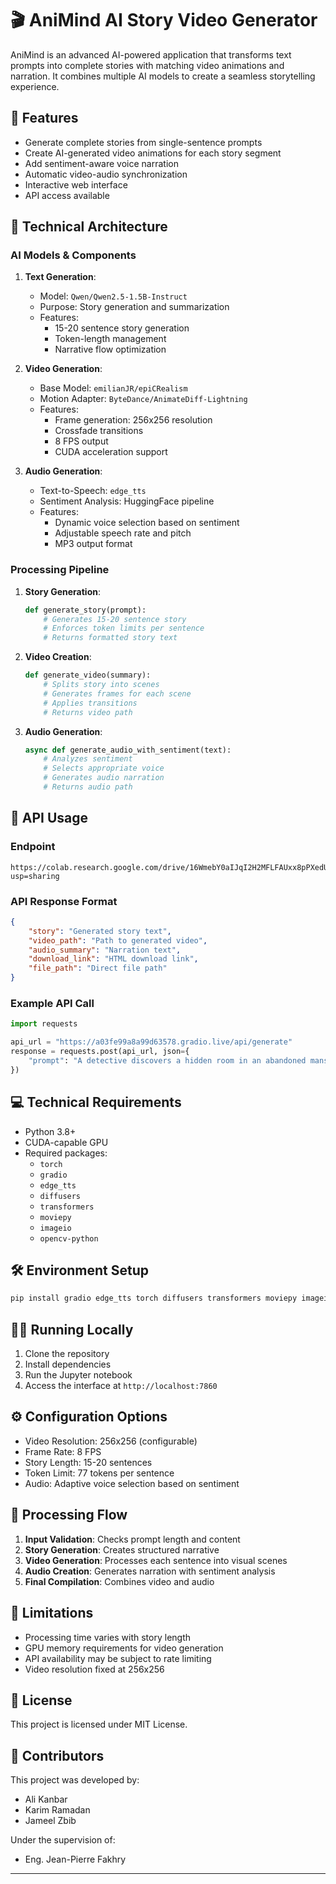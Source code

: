 # 🎬 AniMind AI Story Video Generator

AniMind is an advanced AI-powered application that transforms text prompts into complete stories with matching video animations and narration. It combines multiple AI models to create a seamless storytelling experience.

## 🌟 Features

- Generate complete stories from single-sentence prompts
- Create AI-generated video animations for each story segment
- Add sentiment-aware voice narration
- Automatic video-audio synchronization
- Interactive web interface
- API access available

## 🔧 Technical Architecture

### AI Models & Components

1. **Text Generation**:
   - Model: `Qwen/Qwen2.5-1.5B-Instruct`
   - Purpose: Story generation and summarization
   - Features:
     - 15-20 sentence story generation
     - Token-length management
     - Narrative flow optimization

2. **Video Generation**:
   - Base Model: `emilianJR/epiCRealism`
   - Motion Adapter: `ByteDance/AnimateDiff-Lightning`
   - Features:
     - Frame generation: 256x256 resolution
     - Crossfade transitions
     - 8 FPS output
     - CUDA acceleration support

3. **Audio Generation**:
   - Text-to-Speech: `edge_tts`
   - Sentiment Analysis: HuggingFace pipeline
   - Features:
     - Dynamic voice selection based on sentiment
     - Adjustable speech rate and pitch
     - MP3 output format

### Processing Pipeline

1. **Story Generation**:
   ```python
   def generate_story(prompt):
       # Generates 15-20 sentence story
       # Enforces token limits per sentence
       # Returns formatted story text
   ```

2. **Video Creation**:
   ```python
   def generate_video(summary):
       # Splits story into scenes
       # Generates frames for each scene
       # Applies transitions
       # Returns video path
   ```

3. **Audio Generation**:
   ```python
   async def generate_audio_with_sentiment(text):
       # Analyzes sentiment
       # Selects appropriate voice
       # Generates audio narration
       # Returns audio path
   ```

## 🚀 API Usage

### Endpoint
```
https://colab.research.google.com/drive/16WmebY0aIJqI2H2MFLFAUxx8pPXedUBZ?usp=sharing
```

### API Response Format
```json
{
    "story": "Generated story text",
    "video_path": "Path to generated video",
    "audio_summary": "Narration text",
    "download_link": "HTML download link",
    "file_path": "Direct file path"
}
```

### Example API Call
```python
import requests

api_url = "https://a03fe99a8a99d63578.gradio.live/api/generate"
response = requests.post(api_url, json={
    "prompt": "A detective discovers a hidden room in an abandoned mansion"
})
```

## 💻 Technical Requirements

- Python 3.8+
- CUDA-capable GPU
- Required packages:
  - `torch`
  - `gradio`
  - `edge_tts`
  - `diffusers`
  - `transformers`
  - `moviepy`
  - `imageio`
  - `opencv-python`

## 🛠️ Environment Setup

```bash
pip install gradio edge_tts torch diffusers transformers moviepy imageio opencv-python
```

## 🏃‍♂️ Running Locally

1. Clone the repository
2. Install dependencies
3. Run the Jupyter notebook
4. Access the interface at `http://localhost:7860`

## ⚙️ Configuration Options

- Video Resolution: 256x256 (configurable)
- Frame Rate: 8 FPS
- Story Length: 15-20 sentences
- Token Limit: 77 tokens per sentence
- Audio: Adaptive voice selection based on sentiment

## 🔄 Processing Flow

1. **Input Validation**: Checks prompt length and content
2. **Story Generation**: Creates structured narrative
3. **Video Generation**: Processes each sentence into visual scenes
4. **Audio Creation**: Generates narration with sentiment analysis
5. **Final Compilation**: Combines video and audio

## 🚫 Limitations

- Processing time varies with story length
- GPU memory requirements for video generation
- API availability may be subject to rate limiting
- Video resolution fixed at 256x256

## 📝 License

This project is licensed under MIT License.


## 👥 Contributors

This project was developed by:
- Ali Kanbar
- Karim Ramadan
- Jameel Zbib

Under the supervision of:
- Eng. Jean-Pierre Fakhry

---
